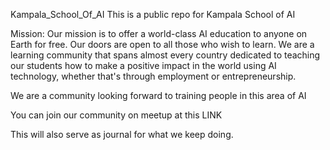 Kampala_School_Of_AI
This is a public repo for Kampala School of AI

Mission:
Our mission is to offer a world-class AI education to anyone on Earth for free. Our doors are open to all those who wish to learn. We are a learning community that spans almost every country dedicated to teaching our students how to make a positive impact in the world using AI technology, whether that's through employment or entrepreneurship.

We are a community looking forward to training people in this area of AI

You can join our community on meetup at this LINK

This will also serve as journal for what we keep doing.
